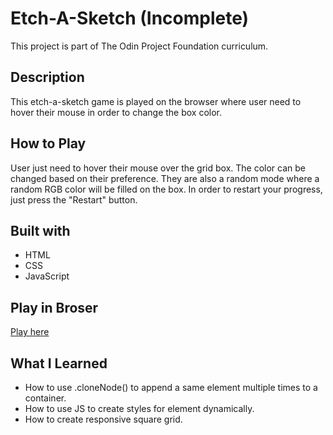 # Etch-A-Sketch (Incomplete)

This project is part of The Odin Project Foundation curriculum.

## Description

This etch-a-sketch game is played on the browser where user need to hover their mouse in order to change the box color.

## How to Play

User just need to hover their mouse over the grid box. The color can be changed based on their preference. They are also a random mode where a random RGB color will be
filled on the box. In order to restart your progress, just press the "Restart" button.

## Built with

- HTML
- CSS
- JavaScript

## Play in Broser

[Play here](https://thaqifazfar15.github.io/etch-a-sketch/)

## What I Learned

- How to use .cloneNode() to append a same element multiple times to a container.
- How to use JS to create styles for element dynamically.
- How to create responsive square grid.
